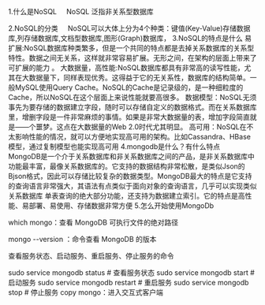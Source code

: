 1.什么是NoSQL
    NoSQL 泛指非关系型数据库

2.NoSQL的分类
    NoSQL可以大体上分为4个种类：键值(Key-Value)存储数据库,列存储数据库,文档型数据库,图形(Graph)数据库，
3.NoSQL的特点是什么 
    易扩展:NoSQL数据库种类繁多，但是一个共同的特点都是去掉关系数据库的关系型特性。数据之间无关系，这样就非常容易扩展。无形之间，在架构的层面上带来了可扩展的能力 。
    大数据量，高性能:NoSQL数据库都具有非常高的读写性能，尤其在大数据量下，同样表现优秀。这得益于它的无关系性，数据库的结构简单。一般MySQL使用Query Cache。NoSQL的Cache是记录级的，是一种细粒度的Cache，所以NoSQL在这个层面上来说性能就要高很多。 
    数据模型：NoSQL无须事先为要存储的数据建立字段，随时可以存储自定义的数据格式。而在关系数据库里，增删字段是一件非常麻烦的事情。如果是非常大数据量的表，增加字段简直就是——个噩梦。这点在大数据量的Web 2.0时代尤其明显。
    高可用：NoSQL在不太影响性能的情况，就可以方便地实现高可用的架构。比如Cassandra、HBase模型，通过复制模型也能实现高可用
4.mongodb是什么？有什么特点
        MongoDB是一个介于关系数据库和非关系数据库之间的产品，是非关系数据库中功能最丰富，最像关系数据库的。它支持的数据结构非常松散，是类似Json的Bjson格式，因此可以存储比较复杂的数据类型。MongoDB最大的特点是它支持的查询语言非常强大，其语法有点类似于面向对象的查询语言，几乎可以实现类似关系数据库 单表查询的绝大部分功能，还支持为数据建立索引。它的特点是高性能、易部署、易使用、存储数据非常方便
5.怎么开始使用MongoDb




which mongo：查看 MongoDB 可执行文件的绝对路径

mongo --version ：命令查看 MongoDB 的版本

查看服务状态、启动服务、重启服务、停止服务的命令

sudo service mongodb status     # 查看服务状态
sudo service mongodb start    # 启动服务
sudo service mongodb restart     # 重启服务
sudo service mongodb stop    # 停止服务
copy
mongo：进入交互式客户端